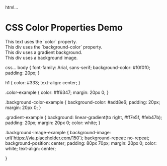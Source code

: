 html...
     <!DOCTYPE html>
<html lang="en">
<head>
    <meta charset="UTF-8">
    <meta name="viewport" content="width=device-width, initial-scale=1.0">
    <title>CSS Color Properties Demo</title>
    <link rel="stylesheet" href="style.css">
</head>
<body>
    <h1>CSS Color Properties Demo</h1>
    <div class="color-example">This text uses the `color` property.</div>
    <div class="background-color-example">This div uses the `background-color` property.</div>
    <div class="gradient-example">This div uses a gradient background.</div>
    <div class="background-image-example">This div uses a background image.</div>
</body>
</html>

css...
   body {
    font-family: Arial, sans-serif;
    background-color: #f0f0f0;
    padding: 20px;
}

h1 {
    color: #333;
    text-align: center;
}

.color-example {
    color: #ff6347; 
    margin: 20px 0;
}

.background-color-example {
    background-color: #add8e6; 
    padding: 20px;
    margin: 20px 0;
}

.gradient-example {
    background: linear-gradient(to right, #ff7e5f, #feb47b);
    padding: 20px;
    margin: 20px 0;
    color: white;
}

.background-image-example {
    background-image: url('https://via.placeholder.com/150');
    background-repeat: no-repeat;
    background-position: center;
    padding:  80px 70px;
    margin: 20px 0;
    color: white;
    text-align: center;
    
}
